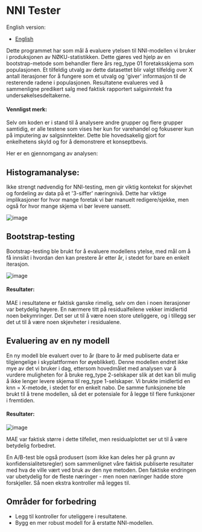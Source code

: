# NNI Tester

English version:

- [English](README.md)

Dette programmet har som mål å evaluere ytelsen til NNI-modellen vi bruker i produksjonen av NØKU-statistikken. Dette gjøres ved hjelp av en bootstrap-metode som behandler flere års reg_type 01 foretaksskjema som populasjonen. Et tilfeldig utvalg av dette datasettet blir valgt tilfeldig over X antall iterasjoner for å fungere som et utvalg og 'giver' informasjon til de resterende radene i populasjonen. Resultatene evalueres ved å sammenligne predikert salg med faktisk rapportert salgsinntekt fra undersøkelsesdeltakerne.

#### Vennligst merk: 

Selv om koden er i stand til å analysere andre grupper og flere grupper samtidig, er alle testene som vises her kun for varehandel og fokuserer kun på imputering av salgsinntekter. Dette ble hovedsakelig gjort for enkelhetens skyld og for å demonstrere et konseptbevis.

Her er en gjennomgang av analysen:

## Histogramanalyse:

Ikke strengt nødvendig for NNI-testing, men gir viktig kontekst for skjevhet og fordeling av data på et '3-siffer' næringnivå. Dette har viktige implikasjoner for hvor mange foretak vi bør manuelt redigere/sjekke, men også for hvor mange skjema vi bør levere uansett.

![image](https://github.com/user-attachments/assets/ce08705b-96da-4cc1-b758-671e1fe71e8b)

## Bootstrap-testing

Bootstrap-testing ble brukt for å evaluere modellens ytelse, med mål om å få innsikt i hvordan den kan prestere år etter år, i stedet for bare en enkelt iterasjon.

![image](https://github.com/user-attachments/assets/839eaefa-2a58-4c61-831a-c1c9d0931c5c)

#### Resultater:

MAE i resultatene er faktisk ganske rimelig, selv om den i noen iterasjoner var betydelig høyere. En nærmere titt på residualfeilene vekker imidlertid noen bekymringer. Det ser ut til å være noen store uteliggere, og i tillegg ser det ut til å være noen skjevheter i residualene.

## Evaluering av en ny modell

En ny modell ble evaluert over to år (bare to år med publiserte data er tilgjengelige i skyplattformen for øyeblikket). Denne modellen endret ikke mye av det vi bruker i dag, ettersom hovedmålet med analysen var å vurdere muligheten for å bruke reg_type 2-selskaper slik at det kan bli mulig å ikke lenger levere skjema til reg_type 1-selskaper. Vi brukte imidlertid en knn = X-metode, i stedet for en enkelt nabo. De samme funksjonene ble brukt til å trene modellen, så det er potensiale for å legge til flere funksjoner i fremtiden.

#### Resultater:

![image](https://github.com/user-attachments/assets/63041104-08f2-40bd-b338-158235e958e1)

MAE var faktisk større i dette tilfellet, men residualplottet ser ut til å være betydelig forbedret.

En A/B-test ble også produsert (som ikke kan deles her på grunn av konfidensialitetsregler) som sammenlignet våre faktisk publiserte resultater med hva de ville vært ved bruk av den nye metoden. Den faktiske endringen var ubetydelig for de fleste næringer - men noen næringer hadde store forskjeller. Så noen ekstra kontroller må legges til.

## Områder for forbedring

- Legg til kontroller for uteliggere i resultatene.
- Bygg en mer robust modell for å erstatte NNI-modellen.

